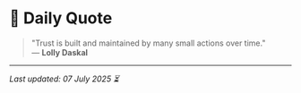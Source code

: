 # 📜 Daily Quote

> "Trust is built and maintained by many small actions over time."  
> — **Lolly Daskal**

---

_Last updated: 07 July 2025 ⏳_
